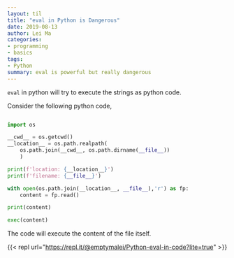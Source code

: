 ```yaml
---
layout: til
title: "eval in Python is Dangerous"
date: 2019-08-13
author: Lei Ma
categories:
- programming
- basics
tags:
- Python
summary: eval is powerful but really dangerous
---
```


`eval` in python will try to execute the strings as python code.

Consider the following python code,

```python

import os

__cwd__ = os.getcwd()
__location__ = os.path.realpath(
    os.path.join(__cwd__, os.path.dirname(__file__))
    )

print(f'location: {__location__}')
print(f'filename: {__file__}')

with open(os.path.join(__location__, __file__),'r') as fp:
    content = fp.read()

print(content)

exec(content)
```

The code will execute the content of the file itself.

{{< repl url="https://repl.it/@emptymalei/Python-eval-in-code?lite=true" >}}
